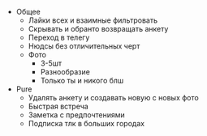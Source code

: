 - Общее
	- Лайки всех и взаимные фильтровать
	- Скрывать и обранто возвращать анкету
	- Переход в телегу
	- Нюдсы без отличительных черт
	- Фото
		- 3-5шт
		- Разнообразие
		- Только ты и никого блш
- Pure
	- Удалять анкету и создавать новую с новых фото
	- Быстрая встреча
	- Заметка с предпочтениями
	- Подписка тлк в больших городах